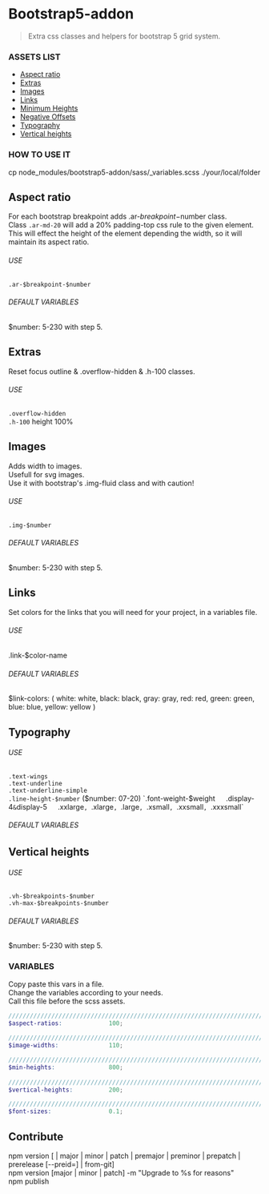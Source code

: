 # Bootstrap5-addon
> Extra css classes and helpers for bootstrap 5 grid system.

### ASSETS LIST
* [Aspect ratio](#aspect-ratio)
* [Extras](#extras)
* [Images](#images)
* [Links](#links)
* [Minimum Heights](#min-heights)
* [Negative Offsets](#negative-offsets)
* [Typography](#typography)
* [Vertical heights](#vertical-heights)

### HOW TO USE IT

cp node_modules/bootstrap5-addon/sass/_variables.scss ./your/local/folder

## Aspect ratio
For each bootstrap breakpoint adds .ar-$breakpoint-$number class.  
Class `.ar-md-20` will add a 20% padding-top css rule to the given element.  
This will effect the height of the element depending the width, so it will maintain its aspect ratio.  
###### USE
`.ar-$breakpoint-$number`
###### DEFAULT VARIABLES
$number: 5-230 with step 5.  

## Extras
Reset focus outline & .overflow-hidden & .h-100 classes.
###### USE
`.overflow-hidden`  
`.h-100` height 100%  

## Images
Adds width to images.  
Usefull for svg images.  
Use it with bootstrap's .img-fluid class and with caution!
###### USE
`.img-$number`
###### DEFAULT VARIABLES
$number: 5-230 with step 5.  

## Links
Set colors for the links that you will need for your project, in a variables file.
###### USE
.link-$color-name
###### DEFAULT VARIABLES
$link-colors: (
    white:   white,
    black:   black,
    gray:    gray,
    red:     red,
    green:   green,
    blue:    blue,
    yellow:  yellow
)

## Typography
###### USE
`.text-wings`  
`.text-underline`  
`.text-underline-simple`  
`.line-height-$number` ($number: 07-20)  
`.font-weight-$weight`  
`.display-4` & `display-5`  
`.xxlarge`, `.xlarge`, `.large`, `.xsmall`, `.xxsmall`, `.xxxsmall`  
###### DEFAULT VARIABLES

## Vertical heights
###### USE
`.vh-$breakpoints-$number`  
`.vh-max-$breakpoints-$number`  
###### DEFAULT VARIABLES
$number: 5-230 with step 5.  

### VARIABLES
Copy paste this vars in a file.  
Change the variables according to your needs.  
Call this file before the scss assets.

``` scss
/////////////////////////////////////////////////////////////////////////// ASPECT-RATIOS 
$aspect-ratios:             100;
 
/////////////////////////////////////////////////////////////////////////// IMAGES 
$image-widths:              110;

/////////////////////////////////////////////////////////////////////////// MIN HEIGHTS 
$min-heights:               800;
 
/////////////////////////////////////////////////////////////////////////// VERTICAL HEIGHTS 
$vertical-heights:          200;

/////////////////////////////////////////////////////////////////////////// FONT SIZES 
$font-sizes:                0.1;


```

## Contribute
npm version [<newversion> | major | minor | patch | premajor | preminor | prepatch | prerelease [--preid=<prerelease-id>] | from-git]  
npm version [major | minor | patch] -m "Upgrade to %s for reasons"  
npm publish  
